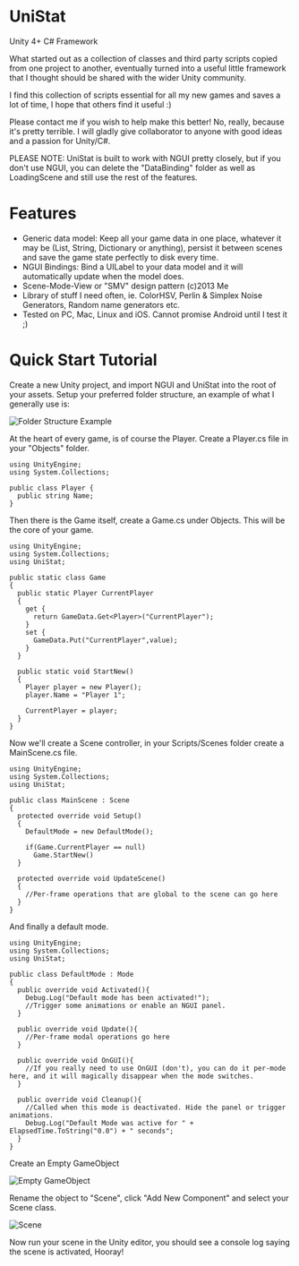 UniStat
=========
Unity 4+ C# Framework


What started out as a collection of classes and third party scripts copied from one project to another, eventually turned into a useful little framework that I thought should be shared with the wider Unity community.

I find this collection of scripts essential for all my new games and saves a lot of time, I hope that others find it useful :)

Please contact me if you wish to help make this better! No, really, because it's pretty terrible. I will gladly give collaborator to anyone with good ideas and a passion for Unity/C#.

PLEASE NOTE: UniStat is built to work with NGUI pretty closely, but if you don't use NGUI, you can delete the "DataBinding" folder as well as LoadingScene and still use the rest of the features.

Features
=====
* Generic data model: Keep all your game data in one place, whatever it may be (List, String, Dictionary or anything), persist it between scenes and save the game state perfectly to disk every time.
* NGUI Bindings: Bind a UILabel to your data model and it will automatically update when the model does.
* Scene-Mode-View or "SMV" design pattern (c)2013 Me
* Library of stuff I need often, ie. ColorHSV, Perlin & Simplex Noise Generators, Random name generators etc.
* Tested on PC, Mac, Linux and iOS. Cannot promise Android until I test it ;)

Quick Start Tutorial
=====
Create a new Unity project, and import NGUI and UniStat into the root of your assets. Setup your preferred folder structure, an example of what I generally use is:

![Folder Structure Example](http://i.imgur.com/MH4jUoY.png)

At the heart of every game, is of course the Player. Create a Player.cs file in your "Objects" folder.

    using UnityEngine;
    using System.Collections;
    
    public class Player {
      public string Name;
    }

Then there is the Game itself, create a Game.cs under Objects. This will be the core of your game.

    using UnityEngine;
    using System.Collections;
    using UniStat;
    
    public static class Game
    {
      public static Player CurrentPlayer
      {
        get {
          return GameData.Get<Player>("CurrentPlayer");
        }
        set {
          GameData.Put("CurrentPlayer",value);
        }
      }
      
      public static void StartNew()
      {
        Player player = new Player();
        player.Name = "Player 1";
        
        CurrentPlayer = player;
      }
    }
    
Now we'll create a Scene controller, in your Scripts/Scenes folder create a MainScene.cs file.

    using UnityEngine;
    using System.Collections;
    using UniStat;
    
    public class MainScene : Scene
    {
      protected override void Setup()
      {
        DefaultMode = new DefaultMode();
        
        if(Game.CurrentPlayer == null)
          Game.StartNew()
      }
      
      protected override void UpdateScene()
      {
        //Per-frame operations that are global to the scene can go here
      }
    }

And finally a default mode.

    using UnityEngine;
    using System.Collections;
    using UniStat;
    
    public class DefaultMode : Mode
    {
      public override void Activated(){
        Debug.Log("Default mode has been activated!");
        //Trigger some animations or enable an NGUI panel.
      }
      
      public override void Update(){
        //Per-frame modal operations go here
      }
      
      public override void OnGUI(){
        //If you really need to use OnGUI (don't), you can do it per-mode here, and it will magically disappear when the mode switches.   
      }
      
      public override void Cleanup(){
        //Called when this mode is deactivated. Hide the panel or trigger animations.
        Debug.Log("Default Mode was active for " + ElapsedTime.ToString("0.0") + " seconds";
      }
    }

Create an Empty GameObject

![Empty GameObject](http://i.imgur.com/q8rArUB.png)

Rename the object to "Scene", click "Add New Component" and select your Scene class.

![Scene](http://i.imgur.com/xSoQN9G.png)

Now run your scene in the Unity editor, you should see a console log saying the scene is activated, Hooray!
